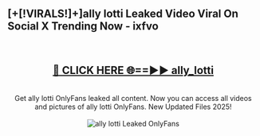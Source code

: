 <h2>[+[!VIRALS!]+]ally lotti Leaked Video Viral On Social X Trending Now - ixfvo</h2>
<br>
<div align="center">
<h2><a href="https://libra.edu.pl?ally_lotti" rel="nofollow">🔴 CLICK HERE 🌐==►► ally_lotti</a></h2>
<br>
Get ally lotti OnlyFans leaked all content. Now you can access all videos and pictures of ally lotti OnlyFans. New Updated Files 2025!
<br>
<br>
<a href="https://libra.edu.pl?ally_lotti" rel="nofollow" data-target="animated-image.originalLink"><img src="https://i.ibb.co.com/WyWwxjT/player-gif2.gif" alt="ally lotti Leaked OnlyFans" style="max-width: 100%; display: inline-block;" data-target="animated-image.originalImage"></a>
</div>
<br>
